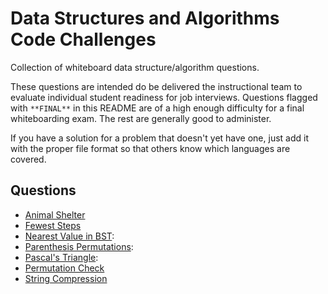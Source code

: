 # Data Structures and Algorithms Code Challenges

Collection of whiteboard data structure/algorithm questions.

These questions are intended do be delivered the instructional team to evaluate individual student readiness for job interviews.
Questions flagged with `**FINAL**` in this README are of a high enough difficulty for a final whiteboarding exam.
The rest are generally good to administer.

If you have a solution for a problem that doesn't yet have one, just add it with the proper file format so that others know which languages are covered.

## Questions

- [Animal Shelter](./animal-shelter)
- [Fewest Steps](./fewest-stops)
- [Nearest Value in BST](./nearest-value-bst): 
- [Parenthesis Permutations](./paren-permutations): 
- [Pascal's Triangle](./pascals-triangle): 
- [Permutation Check](./permutation)
- [String Compression](./compression)
